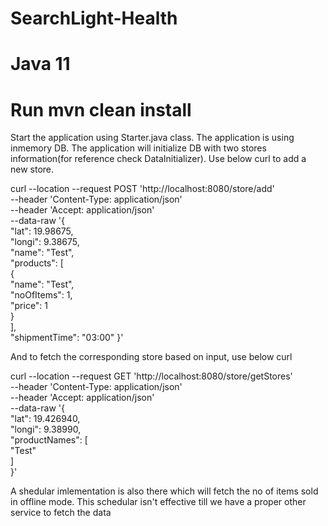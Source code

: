 # SearchLight-Health
# Java 11
# Run mvn clean install
Start the application using Starter.java class.
The application is using inmemory DB.
The application will initialize DB with two stores information(for reference check DataInitializer).
Use below curl to add a new store. 

curl --location --request POST 'http://localhost:8080/store/add' \
--header 'Content-Type: application/json' \
--header 'Accept: application/json' \
--data-raw '{  
   "lat": 19.98675,  
   "longi": 9.38675,  
   "name": "Test",  
   "products": [  
     {  
       "name": "Test",  
       "noOfItems": 1,  
       "price": 1  
     }  
   ],  
   "shipmentTime": "03:00"
 }'
 
And to fetch the corresponding store based on input, use below curl 

curl --location --request GET 'http://localhost:8080/store/getStores' \
--header 'Content-Type: application/json' \
--header 'Accept: application/json' \
--data-raw '{  
   "lat": 19.426940,  
   "longi": 9.38990,  
   "productNames": [  
     "Test"  
   ]  
 }' 
 
A shedular imlementation is also there which will fetch the no of items sold in offline mode.
This schedular isn't effective till we have a proper other service to fetch the data 
